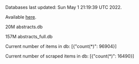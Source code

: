 Databases last updated: Sun May  1 21:19:39 UTC 2022. 

Available [here](https://github.com/cbeauhilton/ash-db/releases).


20M	abstracts.db

157M	abstracts_full.db

Current number of items in db:
[{"count(*)": 96904}]

Current number of scraped items in db:
[{"count(*)": 16490}]
